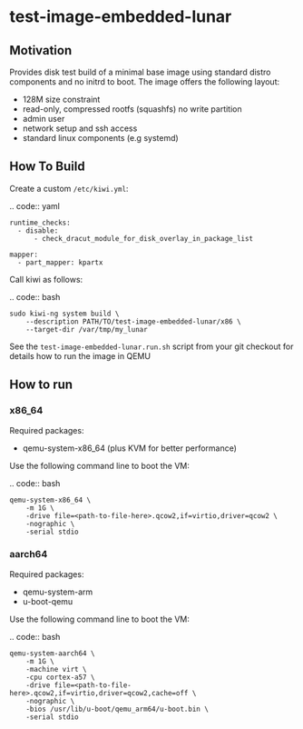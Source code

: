 # test-image-embedded-lunar

## Motivation

Provides disk test build of a minimal base image using standard
distro components and no initrd to boot. The image offers the
following layout:

* 128M size constraint
* read-only, compressed rootfs (squashfs) no write partition
* admin user
* network setup and ssh access
* standard linux components (e.g systemd)

## How To Build

Create a custom `/etc/kiwi.yml`:

.. code:: yaml

    runtime_checks:
      - disable:
          - check_dracut_module_for_disk_overlay_in_package_list

    mapper:
      - part_mapper: kpartx

Call kiwi as follows:

.. code:: bash

    sudo kiwi-ng system build \
        --description PATH/TO/test-image-embedded-lunar/x86 \
        --target-dir /var/tmp/my_lunar

See the `test-image-embedded-lunar.run.sh` script from your git
checkout for details how to run the image in QEMU

## How to run

### x86_64

Required packages:

* qemu-system-x86_64 (plus KVM for better performance)

Use the following command line to boot the VM:

.. code:: bash

    qemu-system-x86_64 \
        -m 1G \
        -drive file=<path-to-file-here>.qcow2,if=virtio,driver=qcow2 \
        -nographic \
        -serial stdio

### aarch64

Required packages:

* qemu-system-arm
* u-boot-qemu

Use the following command line to boot the VM:

.. code:: bash

    qemu-system-aarch64 \
        -m 1G \
        -machine virt \
        -cpu cortex-a57 \
        -drive file=<path-to-file-here>.qcow2,if=virtio,driver=qcow2,cache=off \
        -nographic \
        -bios /usr/lib/u-boot/qemu_arm64/u-boot.bin \
        -serial stdio
